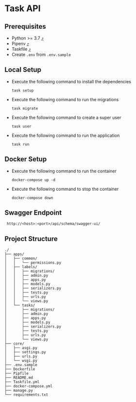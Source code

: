 # Task API

## Prerequisites

- Python >= 3.7 [⤴](https://www.python.org/downloads/release/python-370/)
- Pipenv [⤴](https://pipenv.pypa.io/en/latest/installation.html)
- Taskfile [⤴](https://taskfile.dev/installation/)
- Create `.env` from `.env.sample`

## Local Setup

- Execute the following command to install the dependencies

    ```shell
    task setup
    ```

- Execute the following command to run the migrations

    ```shell
    task migrate
    ```

- Execute the following command to create a super user

    ```shell
    task user
    ```

- Execute the following command to run the application

    ```shell
    task run
    ```

## Docker Setup

- Execute the following command to run the container

    ```shell
    docker-compose up -d
    ```

- Execute the following command to stop the container

    ```shell
    docker-compose down
    ```

## Swagger Endpoint

```shell
 http://<host>:<port>/api/schema/swagger-ui/
 ```

## Project Structure

```shell
./
├── apps/
│   ├── common/
│   │   └── permissions.py
│   ├── labels/
│   │   ├── migrations/
│   │   ├── admin.py
│   │   ├── apps.py
│   │   ├── models.py
│   │   ├── serializers.py
│   │   ├── tests.py
│   │   ├── urls.py
│   │   └── views.py
│   └── tasks/
│       ├── migrations/
│       ├── admin.py
│       ├── apps.py
│       ├── models.py
│       ├── serializers.py
│       ├── tests.py
│       ├── urls.py
│       └── views.py
├── core/
│   ├── asgi.py
│   ├── settings.py
│   ├── urls.py
│   └── wsgi.py
├── .env.sample
├── Dockerfile
├── Pipfile
├── README.md
├── Taskfile.yml
├── docker-compose.yml
├── manage.py
└── requirements.txt
```
